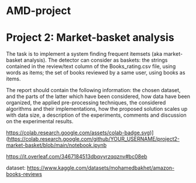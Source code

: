 # AMD-project
# Project 2: Market-basket analysis
The task is to implement a system finding frequent itemsets (aka market-basket analysis). The detector can consider as baskets:
 the strings contained in the review/text column of the Books_rating.csv file, using words as items;
the set of books reviewed by a same user, using books as items.

The report should contain the following information:
the chosen dataset, and the parts of the latter which have been considered,
how data have been organized,
the applied pre-processing techniques,
the considered algorithms and their implementations,
how the proposed solution scales up with data size,
a description of the experiments,
comments and discussion on the experimental results.

https://colab.research.google.com/assets/colab-badge.svg)](https://colab.research.google.com/github/YOUR_USERNAME/project2-market-basket/blob/main/notebook.ipynb

https://it.overleaf.com/3467184513dbqvyrzqqznv#bc08eb

dataset: https://www.kaggle.com/datasets/mohamedbakhet/amazon-books-reviews
